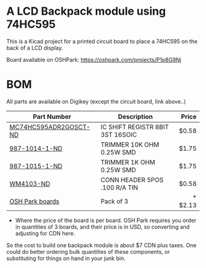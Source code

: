 # A LCD Backpack module using 74HC595
This is a Kicad project for a printed circuit board to place a 74HC595 on the back of a LCD display.

Board available on OSHPark: https://oshpark.com/projects/P1p8G9Nj


# BOM
All parts are available on Digikey (except the circuit board, link above..)

|Part Number | Description | Price |
|------------|-------------|------:|
|[MC74HC595ADR2GOSCT-ND](https://www.digikey.ca/product-detail/en/on-semiconductor/MC74HC595ADR2G/MC74HC595ADR2GOSCT-ND/1139727)|IC SHIFT REGISTR 8BIT 3ST 16SOIC| $0.58|
|[987-1014-1-ND](https://www.digikey.ca/product-detail/en/tt-electronics-bi/23BR10KLFTR/987-1014-1-ND/2409025)|TRIMMER 10K OHM 0.25W SMD| $1.75|
|[987-1015-1-ND](https://www.digikey.ca/product-detail/en/tt-electronics-bi/23BR1KLFTR/987-1015-1-ND/2409026)|TRIMMER 1K OHM 0.25W SMD| $1.75|
|[WM4103-ND](https://www.digikey.ca/products/en?keywords=WM4103-ND)|CONN HEADER 5POS .100 R/A TIN| $0.58|
|[OSH Park boards](https://oshpark.com/projects/P1p8G9Nj)| Pack of 3|* $2.13|

* Where the price of the board is per board. OSH Park requires you order in quantities of 3 boards, and their price is in USD, so converting and adjusting for CDN here.

So the cost to build one backpack module is about $7 CDN plus taxes. One could do better ordering bulk quantities of these components, or substituting for things on hand in your junk bin.
